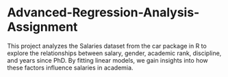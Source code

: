 # Advanced-Regression-Analysis-Assignment
This project analyzes the Salaries dataset from the car package in R to explore the relationships between salary, gender, academic rank, discipline, and years since PhD. By fitting linear models, we gain insights into how these factors influence salaries in academia.
